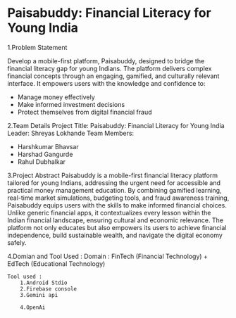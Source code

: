 

# Paisabuddy: Financial Literacy for Young India

1.Problem Statement

Develop a mobile-first platform, Paisabuddy, designed to bridge the financial literacy gap for young Indians. The platform delivers complex financial concepts through an engaging, gamified, and culturally relevant interface. It empowers users with the knowledge and confidence to:
* Manage money effectively
* Make informed investment decisions
* Protect themselves from digital financial fraud

2.Team Details
Project Title: Paisabuddy: Financial Literacy for Young India
Leader: Shreyas Lokhande
Team Members:
  * Harshkumar Bhavsar
  * Harshad Gangurde
  * Rahul Dubhalkar

3.Project Abstract
Paisabuddy is a mobile-first financial literacy platform tailored for young Indians, addressing the urgent need for accessible and practical money management education. By combining gamified learning, real-time market simulations, budgeting tools, and fraud awareness training, Paisabuddy equips users with the skills to make informed financial choices. Unlike generic financial apps, it contextualizes every lesson within the Indian financial landscape, ensuring cultural and economic relevance. The platform not only educates but also empowers its users to achieve financial independence, build sustainable wealth, and navigate the digital economy safely.

4.Domian and Tool Used :
    Domain : 
        FinTech (Financial Technology) + EdTech (Educational Technology)

    Tool used :
        1.Android Stdio
        2.Firebase console
        3.Gemini api

        4.OpenAi

